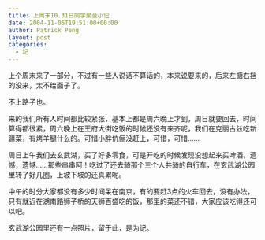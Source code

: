 ```yaml
---
title: 上周末10.31日同学聚会小记
date: 2004-11-05T19:51:00+00:00
author: Patrick Peng
layout: post
categories:
  - 記
---
```

上个周末来了一部分，不过有一些人说话不算话的，本来说要来的，后来左搪右挡的没来，太不给面子了。

不上路子也。

来的我们所有人时间都比较紧张，基本上都是周六晚上才到，周日就要回去，时间算得都很紧，周六晚上在王府大街吃饭的时候还没有来齐呢，我们在克丽古兹吃新疆菜，有烤羊腿什么的。可惜小胖伉俪没赶上，可惜，可惜……

周日上午我们去玄武湖，买了好多零食，可是开吃的时候发现没想起来买啤酒，遗憾，遗憾……那些串串阿！吃过了还去骑那个三个人共骑的自行车，在玄武湖公园里转了好几圈，上坡下坡的还真累呢。

中午的时分大家都没有多少时间呆在南京，有的要赶3点的火车回去，没有办法，只有就近在湖南路狮子桥的天狮百盛吃的饭，那里的菜还不错，大家应该吃得还可以吧。

玄武湖公园里还有一点照片，留于此，是为记。